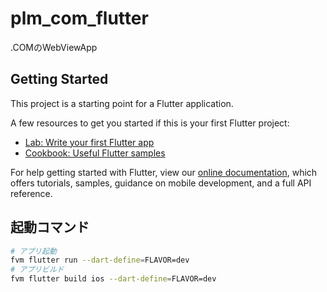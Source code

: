 # plm_com_flutter

.COMのWebViewApp

## Getting Started

This project is a starting point for a Flutter application.

A few resources to get you started if this is your first Flutter project:

- [Lab: Write your first Flutter app](https://flutter.dev/docs/get-started/codelab)
- [Cookbook: Useful Flutter samples](https://flutter.dev/docs/cookbook)

For help getting started with Flutter, view our
[online documentation](https://flutter.dev/docs), which offers tutorials,
samples, guidance on mobile development, and a full API reference.


## 起動コマンド

```bash
# アプリ起動
fvm flutter run --dart-define=FLAVOR=dev
# アプリビルド
fvm flutter build ios --dart-define=FLAVOR=dev
```
